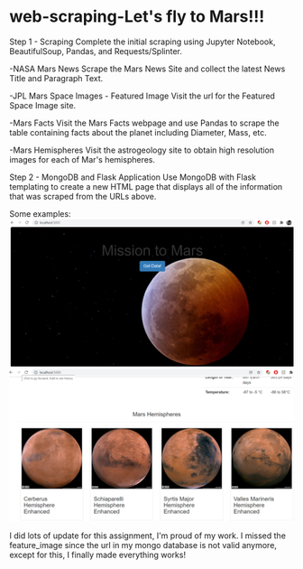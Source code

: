 # web-scraping-Let's fly to Mars!!!


Step 1 - Scraping
Complete the initial scraping using Jupyter Notebook, BeautifulSoup, Pandas, and Requests/Splinter.

-NASA Mars News
Scrape the Mars News Site and collect the latest News Title and Paragraph Text. 

-JPL Mars Space Images - Featured Image
Visit the url for the Featured Space Image site.

-Mars Facts
Visit the Mars Facts webpage and use Pandas to scrape the table containing facts about the planet including Diameter, Mass, etc.

-Mars Hemispheres
Visit the astrogeology site to obtain high resolution images for each of Mar's hemispheres.

Step 2 - MongoDB and Flask Application
Use MongoDB with Flask templating to create a new HTML page that displays all of the information that was scraped from the URLs above.

Some examples:
![1!](mars1.png)
![2!](mars2.png)


I did lots of update for this assignment, I'm proud of my work. I missed the feature_image since the url in my mongo database is not valid anymore, except for this, I finally made everything works!
